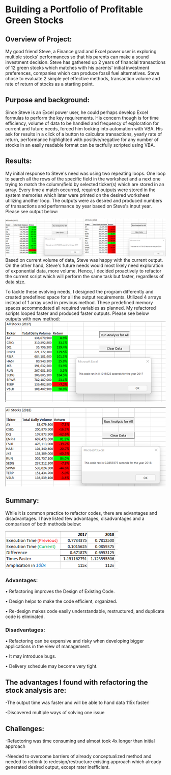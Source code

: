 # Building a Portfolio of Profitable Green Stocks ##

## Overview of Project:

My good friend Steve, a Finance grad and Excel power user is exploring multiple stocks&#39; performances so that his parents can make a sound investment decision. Steve has gathered up 2 years of financial transactions of 12 green stocks which matches with his parents&#39; initial investment preferences, companies which can produce fossil fuel alternatives. Steve chose to evaluate 2 simple yet effective methods, transaction volume and rate of return of stocks as a starting point.

## Purpose and background:

Since Steve is an Excel power user, he could perhaps develop Excel formulas to perform the key requirements. His concern though is for time efficiency, volume of data to be handled and frequency of exploration for current and future needs, forced him looking into automation with VBA. His ask for results in a click of a button to calculate transactions, yearly rate of return, performance highlighted with positive/negative for any number of stocks in an easily readable format can be tactfully scripted using VBA.

## Results:

My initial response to Steve&#39;s need was using two repeating loops. One loop to search all the rows of the specific field in the worksheet and a next one trying to match the column/field by selected ticker(s) which are stored in an array. Every time a match occurred, required outputs were stored in the system memories which later were printed on the desired worksheet utilizing another loop. The outputs were as desired and produced numbers of transactions and performance by year based on Steve&#39;s input year. Please see output below:

![abc](https://github.com/shamayun/stock-analysis/blob/main/Resources/Execution%20Time%20with%20Single%20Array.png)
Based on current volume of data, Steve was happy with the current output. On the other hand, Steve&#39;s future needs would most likely need exploration of exponential data, more volume. Hence, I decided proactively to refactor the current script which will perform the same task but faster, regardless of data size.

To tackle these evolving needs, I designed the program differently and created predefined space for all the output requirements. Utilized 4 arrays instead of 1 array used in previous method. These predefined memory spaces accommodated all required variables as planned. My refactored scripts looped faster and produced faster outputs. Please see below outputs with new method:
![All Stocks 2017](https://github.com/shamayun/stock-analysis/blob/main/Resources/VBA_Challenge_2017.png)

![All Stocks 2018](https://github.com/shamayun/stock-analysis/blob/main/Resources/VBA_Challenge_2018.png)


## Summary:

While it is common practice to refactor codes, there are advantages and disadvantages. I have listed few advantages, disadvantages and a comparison of both methods below:

![Comparison of Methods](https://github.com/shamayun/stock-analysis/blob/main/Resources/Comparison%20of%20Scripting%20Methods.png)

### Advantages:

• Refactoring improves the Design of Existing Code.

• Design helps to make the code efficient, organized.

• Re-design makes code easily understandable, restructured, and duplicate code is eliminated.

### Disadvantages:

• Refactoring can be expensive and risky when developing bigger applications in the view of management.

• It may introduce bugs.

• Delivery schedule may become very tight.



## The advantages I found with refactoring the stock analysis are:


-The output time was faster and will be able to hand data 115x faster!

-Discovered multiple ways of solving one issue


## Challenges:

-Refactoring was time consuming and almost took 4x longer than initial approach

-Needed to overcome barriers of already conceptualized method and needed to rethink to redesign/restructure existing approach which already generated desired output, except rater inefficient.
